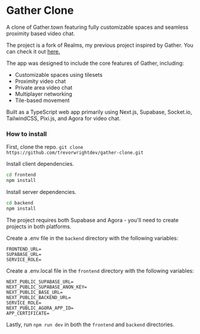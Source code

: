 # Gather Clone

A clone of Gather.town featuring fully customizable spaces and seamless proximity based video chat.

The project is a fork of Realms, my previous project inspired by Gather. You can check it out [here.](https://github.com/trevorwrightdev/realms)

The app was designed to include the core features of Gather, including:

- Customizable spaces using tilesets
- Proximity video chat
- Private area video chat 
- Multiplayer networking
- Tile-based movement

Built as a TypeScript web app primarily using Next.js, Supabase, Socket.io, TailwindCSS, Pixi.js, and Agora for video chat. 

### How to install

First, clone the repo.
`git clone https://github.com/trevorwrightdev/gather-clone.git`

Install client dependencies.
```bash
cd frontend
npm install
```

Install server dependencies.
```bash
cd backend
npm install
```

The project requires both Supabase and Agora - you'll need to create projects in both platforms.

Create a .env file in the `backend` directory with the following variables:
```
FRONTEND_URL=
SUPABASE_URL=
SERVICE_ROLE=
```

Create a .env.local file in the `frontend` directory with the following variables:
```
NEXT_PUBLIC_SUPABASE_URL=
NEXT_PUBLIC_SUPABASE_ANON_KEY=
NEXT_PUBLIC_BASE_URL=
NEXT_PUBLIC_BACKEND_URL=
SERVICE_ROLE=
NEXT_PUBLIC_AGORA_APP_ID=
APP_CERTIFICATE=
```

Lastly, run `npm run dev` in both the `frontend` and `backend` directories.
